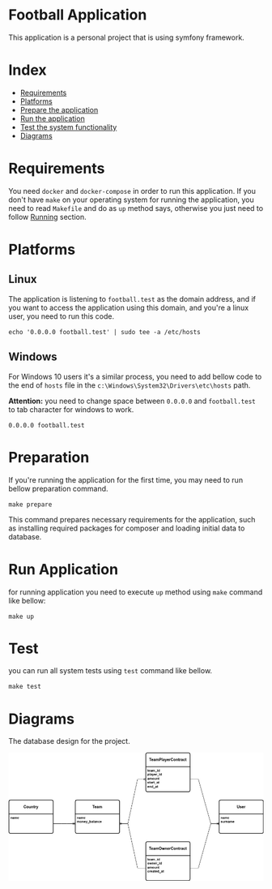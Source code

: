 # Football Application

This application is a personal project that is using symfony framework. 

# Index
* [Requirements](#requirements)
* [Platforms](#platforms)
* [Prepare the application](#preparation)
* [Run the application](#run-application)
* [Test the system functionality](#test)
* [Diagrams](#diagrams)

# Requirements

You need `docker` and `docker-compose` in order to run this application.
If you don't have `make` on your operating system for running the application,
you need to read `Makefile` and do as `up` method says, otherwise you just need
to follow [Running](#run-application) section.

# Platforms

## Linux

The application is listening to `football.test` as the domain address, and if you want to access
the application using this domain, and you're a linux user, you need to run this code.

```shell
echo '0.0.0.0 football.test' | sudo tee -a /etc/hosts
```

## Windows

For Windows 10 users it's a similar process, you need to add bellow code to the end of `hosts` file
in the `c:\Windows\System32\Drivers\etc\hosts` path.

**Attention:** you need to change space between `0.0.0.0` and `football.test` to tab character
for windows to work.

```shell
0.0.0.0 football.test
```

# Preparation

If you're running the application for the first time, you may need to run bellow preparation command.

```shell
make prepare
```

This command prepares necessary requirements for the application, such as installing required packages
for composer and loading initial data to database.

# Run Application

for running application you need to execute `up` method using `make` command
like bellow:

```shell
make up
```

# Test

you can run all system tests using `test` command like bellow.

```shell
make test
```

# Diagrams

The database design for the project.

![Database diagram](.assets/football.jpg)
